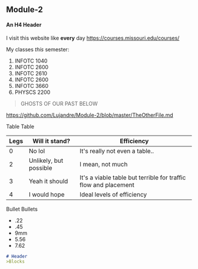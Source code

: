 ## Module-2

#### An H4 Header

I visit this website like **every** day <https://courses.missouri.edu/courses/>

My classes *this* semester:
1. INFOTC 1040
2. INFOTC 2600
3. INFOTC 2610
4. INFOTC 2600
5. INFOTC 3660
6. PHYSCS 2200

>GHOSTS OF OUR PAST BELOW

<https://github.com/Lujandre/Module-2/blob/master/TheOtherFile.md>

Table Table

|Legs|Will it stand?|Efficiency|
|---|---|---|
|0|No lol|It's really not even a table..|
|2|Unlikely, but possible|I mean, not much|
|3|Yeah it should|It's a viable table but terrible for traffic flow and placement|
|4|I would hope|Ideal levels of efficiency|

Bullet Bullets
* .22
* .45
* 9mm
* 5.56
* 7.62

```Markdown
# Header
>Blocks
```
